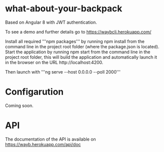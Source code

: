 # what-about-your-backpack

Based on Angular 8 with JWT authentication.

To see a demo and further details go to https://waybcli.herokuapp.com/

Install all required '''npm packages''' by running npm install from the command line in the project root folder (where the package.json is located).
Start the application by running npm start from the command line in the project root folder, this will build the application and automatically launch it in the browser on the URL http://localhost:4200.

Then launch with '''ng serve --host 0.0.0.0 --poll 2000'''

# Configarution

Coming soon.

# API
The documentation of the API is available on https://wayb.herokuapp.com/api/doc
